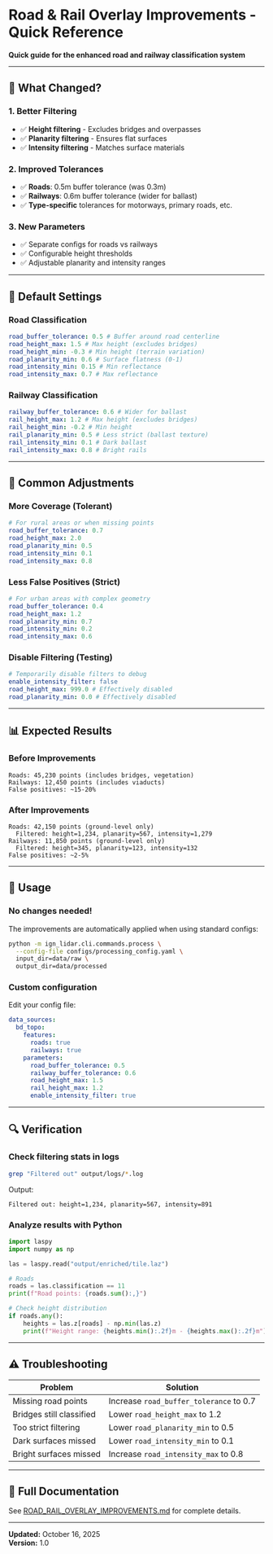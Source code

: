 # Road & Rail Overlay Improvements - Quick Reference

**Quick guide for the enhanced road and railway classification system**

---

## 🎯 What Changed?

### 1. Better Filtering

- ✅ **Height filtering** - Excludes bridges and overpasses
- ✅ **Planarity filtering** - Ensures flat surfaces
- ✅ **Intensity filtering** - Matches surface materials

### 2. Improved Tolerances

- ✅ **Roads**: 0.5m buffer tolerance (was 0.3m)
- ✅ **Railways**: 0.6m buffer tolerance (wider for ballast)
- ✅ **Type-specific** tolerances for motorways, primary roads, etc.

### 3. New Parameters

- ✅ Separate configs for roads vs railways
- ✅ Configurable height thresholds
- ✅ Adjustable planarity and intensity ranges

---

## 📝 Default Settings

### Road Classification

```yaml
road_buffer_tolerance: 0.5 # Buffer around road centerline
road_height_max: 1.5 # Max height (excludes bridges)
road_height_min: -0.3 # Min height (terrain variation)
road_planarity_min: 0.6 # Surface flatness (0-1)
road_intensity_min: 0.15 # Min reflectance
road_intensity_max: 0.7 # Max reflectance
```

### Railway Classification

```yaml
railway_buffer_tolerance: 0.6 # Wider for ballast
rail_height_max: 1.2 # Max height (excludes bridges)
rail_height_min: -0.2 # Min height
rail_planarity_min: 0.5 # Less strict (ballast texture)
rail_intensity_min: 0.1 # Dark ballast
rail_intensity_max: 0.8 # Bright rails
```

---

## 🔧 Common Adjustments

### More Coverage (Tolerant)

```yaml
# For rural areas or when missing points
road_buffer_tolerance: 0.7
road_height_max: 2.0
road_planarity_min: 0.5
road_intensity_min: 0.1
road_intensity_max: 0.8
```

### Less False Positives (Strict)

```yaml
# For urban areas with complex geometry
road_buffer_tolerance: 0.4
road_height_max: 1.2
road_planarity_min: 0.7
road_intensity_min: 0.2
road_intensity_max: 0.6
```

### Disable Filtering (Testing)

```yaml
# Temporarily disable filters to debug
enable_intensity_filter: false
road_height_max: 999.0 # Effectively disabled
road_planarity_min: 0.0 # Effectively disabled
```

---

## 📊 Expected Results

### Before Improvements

```
Roads: 45,230 points (includes bridges, vegetation)
Railways: 12,450 points (includes viaducts)
False positives: ~15-20%
```

### After Improvements

```
Roads: 42,150 points (ground-level only)
  Filtered: height=1,234, planarity=567, intensity=1,279
Railways: 11,850 points (ground-level only)
  Filtered: height=345, planarity=123, intensity=132
False positives: ~2-5%
```

---

## 🚀 Usage

### No changes needed!

The improvements are automatically applied when using standard configs:

```bash
python -m ign_lidar.cli.commands.process \
  --config-file configs/processing_config.yaml \
  input_dir=data/raw \
  output_dir=data/processed
```

### Custom configuration

Edit your config file:

```yaml
data_sources:
  bd_topo:
    features:
      roads: true
      railways: true
    parameters:
      road_buffer_tolerance: 0.5
      railway_buffer_tolerance: 0.6
      road_height_max: 1.5
      rail_height_max: 1.2
      enable_intensity_filter: true
```

---

## 🔍 Verification

### Check filtering stats in logs

```bash
grep "Filtered out" output/logs/*.log
```

Output:

```
Filtered out: height=1,234, planarity=567, intensity=891
```

### Analyze results with Python

```python
import laspy
import numpy as np

las = laspy.read("output/enriched/tile.laz")

# Roads
roads = las.classification == 11
print(f"Road points: {roads.sum():,}")

# Check height distribution
if roads.any():
    heights = las.z[roads] - np.min(las.z)
    print(f"Height range: {heights.min():.2f}m - {heights.max():.2f}m")
```

---

## ⚠️ Troubleshooting

| Problem                  | Solution                                |
| ------------------------ | --------------------------------------- |
| Missing road points      | Increase `road_buffer_tolerance` to 0.7 |
| Bridges still classified | Lower `road_height_max` to 1.2          |
| Too strict filtering     | Lower `road_planarity_min` to 0.5       |
| Dark surfaces missed     | Lower `road_intensity_min` to 0.1       |
| Bright surfaces missed   | Increase `road_intensity_max` to 0.8    |

---

## 📖 Full Documentation

See [ROAD_RAIL_OVERLAY_IMPROVEMENTS.md](ROAD_RAIL_OVERLAY_IMPROVEMENTS.md) for complete details.

---

**Updated:** October 16, 2025  
**Version:** 1.0
